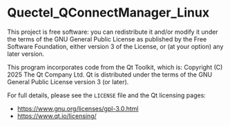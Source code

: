# Quectel_QConnectManager_Linux

This project is free software: you can redistribute it and/or modify it under the terms of the GNU General Public License as published by the Free Software Foundation, either version 3 of the License, or (at your option) any later version.

This program incorporates code from the Qt Toolkit, which is:
Copyright (C) 2025 The Qt Company Ltd. 
Qt is distributed under the terms of the GNU General Public License version 3 (or later).

For full details, please see the `LICENSE` file and the Qt licensing pages:
- https://www.gnu.org/licenses/gpl-3.0.html
- https://www.qt.io/licensing/
